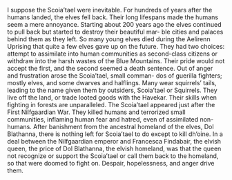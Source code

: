 I suppose the Scoia’tael were inevitable. For hundreds of years after the humans landed, the elves fell back. Their long lifespans made the humans seem a mere annoyance. Starting about 200 years ago the elves continued to pull back but started to destroy their beautiful mar- ble cities and palaces behind them as they left. So many young elves died during the Aelirenn Uprising that quite a few elves gave up on the future. They had two choices: attempt to assimilate into human communities as second-class citizens or withdraw into the harsh wastes of the Blue Mountains. Their pride would not accept the first, and the second seemed a death sentence. Out of anger and frustration arose the Scoia’tael, small comman- dos of guerilla fighters; mostly elves, and some dwarves and halflings. Many wear squirrels’ tails, leading to the name given them by outsiders, Scoia’tael or Squirrels. They live off the land, or trade looted goods with the Havekar. Their skills when fighting in forests are unparalleled. The Scoia’tael appeared just after the First Nilfgaardian War. They killed humans and terrorized small communities, inflaming human fear and hatred, even of assimilated non-humans. After banishment from the ancestral homeland of the elves, Dol Blathanna, there is nothing left for Scoia’tael to do except to kill dh’oine. In a deal between the Nilfgaardian emperor and Francesca Findabair, the elvish queen, the price of Dol Blathanna, the elvish homeland, was that the queen not recognize or support the Scoia’tael or call them back to the homeland, so that were doomed to fight on. Despair, hopelessness, and anger drive them.